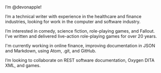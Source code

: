 I’m @devonapple!

I’m a technical writer with experience in the healthcare and finance industries, looking for work in the computer and software industry.

I’m interested in comedy, science fiction, role-playing games, and Fallout. I've written and delivered live-action role-playing games for over 20 years.

I'm currently working in online finance, improving documentation in JSON and Markdown, using Atom, .git, and GitHub.

I’m looking to collaborate on REST software documentation, Oxygen DITA XML, and games.

